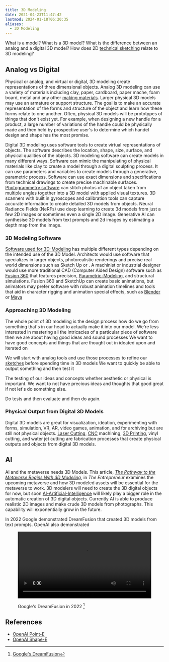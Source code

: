 ```yaml
---
title: 3D Modeling
date: 2021-04-23T11:47:42
lastmod: 2024-01-18T06:20:35
aliases:
  - 3D Modeling
---
```


What is a model? What is a 3D model? What is the difference between an analog and a digital 3D model? How does 2D [technical sketching](../drawing/technical-sketching.md) relate to 3D modeling?

## Analog vs Digital

Physical or analog, and virtual or digital, 3D modeling create representations of three dimensional objects. Analog 3D modeling can use a variety of materials including clay, paper, cardboard, paper mache, foam board, metal and any other [making materials](../sculpture/materials-for-making.md). Larger physical 3D models may use an armature or support structure. The goal is to make an accurate representation of the forms and structure of the object and learn how these forms relate to one another. Often, physical 3D models will be prototypes of things that don't exist yet. For example, when designing a new handle for a product, a large number of variations of the handle could be physically made and then held by prospective user's to determine which handel design and shape has the most promise.

Digital 3D modeling uses software tools to create virtual representations of objects. The software describes the location, shape, size, surface, and physical qualities of the objects. 3D modeling software can create models in many different ways. Software can mimic the manipulating of physical materials like clay to create a model through a digital sculpting process. It can use parameters and variables to create models through a generative, parametric process. Software can use exact dimensions and specifications from technical drawings to create precise machinable surfaces. [Photogrammetry software](./photogrammetry-software.md) can stitch photos of an object taken from multiple angles together into a 3D model with applied visual textures. 3D scanners with built in gyroscopes and calibration tools can capture accurate information to create detailed 3D models from objects. Neural Radiance Fields (NeRFs) use deep learning to create 3d models from just a few 2D images or sometimes even a single 2D image. Generative AI can synthesise 3D models from text prompts and 2d images by estimating a depth map from the image.

### 3D Modeling Software

[Software used for 3D-Modeling](3d-modeling-software.md) has multiple different types depending on the intended use of the 3D Model. Architects would use software that specializes in larger objects, photorealistic renderings and precise real world dimensions such as Sketch Up or . A machinist or industrial designer would use more traditional CAD (Computer Aided Design) software such as [Fusion 360](./fusion-360/fusion-360.md) that features precision, [Parametric-Modeling](parametric-modeling.md), and structural simulations. Fusion 360 and SketchUp can create basic animations, but animators may prefer software with robust animation timelines and tools that aid in character rigging and animation special effects, such as [Blender](./blender/blender.md) or [Maya](./maya/maya.md)

### Approaching 3D Modeling

The whole point of 3D modeling is the design process how do we go from something that's in our head to actually make it into our model. We're less interested in mastering all the intricacies of a particular piece of software then we are about having good ideas and sound processes We want to have good concepts and things that are thought out in ideated upon and iterated on

We will start with analog tools and use those processes to refine our [sketches](../drawing/technical-sketching.md) before spending time in 3D models We want to quickly be able to output something and then test it

The testing of our ideas and concepts whether aesthetic or physical is important. We want to not have precious ideas and thoughts that good great if not let's do something else.

Do tests and then evaluate and then do again.

### Physical Output from Digital 3D Models

Digital 3D models are great for visualization, ideation, experimenting with forms, simulation, VR, AR, video games, animation, and for archiving but are still not physical objects. [Laser Cutting](../digital-fabrication/laser-cutting/laser-cutting.md), [CNC](../digital-fabrication/cnc/cnc-basics.md) machining, [3D Printing](../digital-fabrication/3d-printing/3d-printing.md), vinyl cutting, and water jet cutting are fabrication processes that create physical outputs and objects from digital 3D models.

## AI

AI and the metaverse needs 3D Models. This article, _[The Pathway to the Metaverse Begins With 3D Modeling](https://www.entrepreneur.com/article/425643)_, in _The Entrepreneur_ examines the upcoming metaverse and how 3D modeled assets will be essential for the metaverse to work. 3D modelers will need to create the 3D digital objects for now, but soon [AI-Artificial-Intelligence](../coding/ai-artificial-intelligence.md) will likely play a bigger role in the automatic creation of 3D digital objects. Currently AI is able to produce realistic 2D images and make crude 3D models from photographs. This capability will exponentially grow in the future.

In 2022 Google demonstrated DreamFusion that created 3D models from text prompts. OpenAI also demonstrated

<div class="video-grid">
<figure>
<video width="100%" height="auto" autoplay loop>
  <source src="./attachments/2022-09-29-google-dreamfusion-wipe_opposite_6x4_smoothstep.mp4" type="video/mp4">
Your browser does not support the video tag.
</video>
<figcaption>

Google's DreamFusion in 2022 [^dreamfusion]

</figcaption>
</div>

## References

[^dreamfusion]: [Google's DreamFusion](https://dreamfusion3d.github.io/)

- [OpenAI Point-E](https://arxiv.org/pdf/2212.08751.pdf)
- [OpenAI Shape-E](https://github.com/openai/shap-e)
